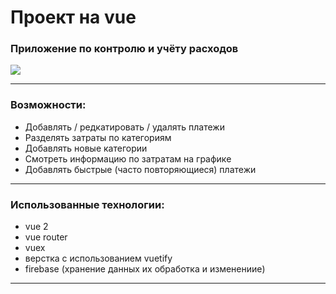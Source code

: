 
# Проект на vue
### Приложение по контролю и учёту расходов
![](https://i.ibb.co/1v7rCBG/1-18.gif)



---
### Возможности:
- Добавлять / редкатировать / удалять платежи
- Разделять затраты по категориям
- Добавлять новые категории
- Смотреть информацию по затратам на графике
- Добавлять быстрые (часто повторяющиеся) платежи
---
### Использованные технологии:
- vue 2
- vue router
- vuex
- верстка с использованием vuetify
- firebase (хранение данных их обработка и изменениие)
---


